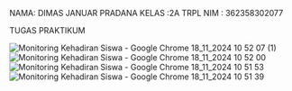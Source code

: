NAMA: DIMAS JANUAR PRADANA
KELAS :2A TRPL
NIM : 362358302077

TUGAS PRAKTIKUM

![Monitoring Kehadiran Siswa - Google Chrome 18_11_2024 10 52 07 (1)](https://github.com/user-attachments/assets/efa2ddac-e175-40ea-b800-6fb030672f9c)
![Monitoring Kehadiran Siswa - Google Chrome 18_11_2024 10 52 00](https://github.com/user-attachments/assets/62430dea-c7bc-48f9-85ef-deb6d82c87f3)
![Monitoring Kehadiran Siswa - Google Chrome 18_11_2024 10 51 53](https://github.com/user-attachments/assets/4facb58b-8bf3-49ca-92b0-101f7ed61cf1)
![Monitoring Kehadiran Siswa - Google Chrome 18_11_2024 10 51 39](https://github.com/user-attachments/assets/85ebcd4d-31d5-488e-b15f-2d0a835f9671)
